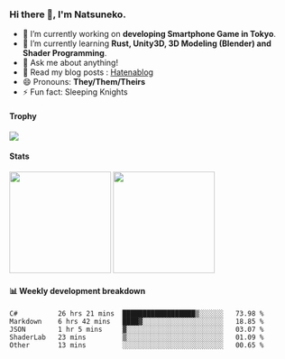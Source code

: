 ### Hi there 👋, I'm Natsuneko.

<!--
**mika-f/mika-f** is a ✨ _special_ ✨ repository because its `README.md` (this file) appears on your GitHub profile.

Here are some ideas to get you started:

- 🔭 I’m currently working on ...
- 🌱 I’m currently learning ...
- 👯 I’m looking to collaborate on ...
- 🤔 I’m looking for help with ...
- 💬 Ask me about ...
- 📫 How to reach me: ...
- 😄 Pronouns: ...
- ⚡ Fun fact: ...
-->

- 🔭 I’m currently working on **developing Smartphone Game in Tokyo**.
- 🌱 I’m currently learning **Rust, Unity3D, 3D Modeling (Blender) and Shader Programming**.
- 💬 Ask me about anything!
- 📝 Read my blog posts : [Hatenablog](https://mikazuki.hatenablog.jp/)
- 😄 Pronouns: **They/Them/Theirs**
- ⚡ Fun fact: Sleeping Knights

#### Trophy

<img src="https://github-profile-trophy.vercel.app/?username=mika-f&no-frame=true&row=1&column=6" />

#### Stats

<p>
  <img src="https://github-readme-stats.vercel.app/api?username=mika-f" height="180" />
  <img src="https://github-readme-stats.vercel.app/api/top-langs/?username=mika-f&layout=compact" height="180" />
</p>


#### 📊 Weekly development breakdown

<!--START_SECTION:waka-->
```text
C#          26 hrs 21 mins  ██████████████████▒░░░░░░   73.98 % 
Markdown    6 hrs 42 mins   ████▓░░░░░░░░░░░░░░░░░░░░   18.85 % 
JSON        1 hr 5 mins     ▓░░░░░░░░░░░░░░░░░░░░░░░░   03.07 % 
ShaderLab   23 mins         ▒░░░░░░░░░░░░░░░░░░░░░░░░   01.09 % 
Other       13 mins         ░░░░░░░░░░░░░░░░░░░░░░░░░   00.65 % 
```
<!--END_SECTION:waka-->
